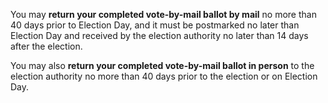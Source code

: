 You may **return your completed vote-by-mail ballot by mail** no more than 40 days prior to Election Day, and it must be postmarked no later than Election Day and received by the election authority no later than 14 days after the election.  

You may also **return your completed vote-by-mail ballot in person** to the election authority no more than 40 days prior to the election or on Election Day.  
